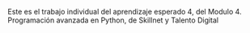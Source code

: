 Este es el trabajo individual del aprendizaje esperado 4, del Modulo 4. Programación avanzada en Python, de Skillnet y Talento Digital
